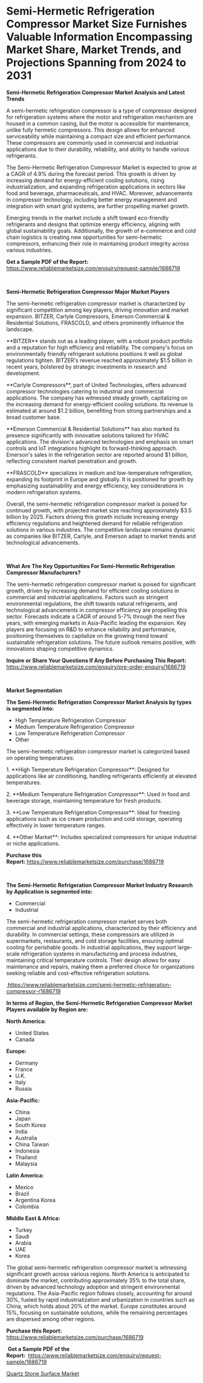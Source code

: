 <p><h1>Semi-Hermetic Refrigeration Compressor Market Size Furnishes Valuable Information Encompassing Market Share, Market Trends, and Projections Spanning from 2024 to 2031</h1></p><p><strong>Semi-Hermetic Refrigeration Compressor Market Analysis and Latest Trends</strong></p>
<p><p>A semi-hermetic refrigeration compressor is a type of compressor designed for refrigeration systems where the motor and refrigeration mechanism are housed in a common casing, but the motor is accessible for maintenance, unlike fully hermetic compressors. This design allows for enhanced serviceability while maintaining a compact size and efficient performance. These compressors are commonly used in commercial and industrial applications due to their durability, reliability, and ability to handle various refrigerants.</p><p>The Semi-Hermetic Refrigeration Compressor Market is expected to grow at a CAGR of 4.9% during the forecast period. This growth is driven by increasing demand for energy-efficient cooling solutions, rising industrialization, and expanding refrigeration applications in sectors like food and beverage, pharmaceuticals, and HVAC. Moreover, advancements in compressor technology, including better energy management and integration with smart grid systems, are further propelling market growth. </p><p>Emerging trends in the market include a shift toward eco-friendly refrigerants and designs that optimize energy efficiency, aligning with global sustainability goals. Additionally, the growth of e-commerce and cold chain logistics is creating new opportunities for semi-hermetic compressors, enhancing their role in maintaining product integrity across various industries.</p></p>
<p><strong>Get a Sample PDF of the Report:&nbsp;</strong> <a href="https://www.reliablemarketsize.com/enquiry/request-sample/1686719?utm_campaign=1103&utm_medium=2&utm_source=Github&utm_content=ia&utm_term=31122024&utm_id=semi-hermetic-refrigeration-compressor">https://www.reliablemarketsize.com/enquiry/request-sample/1686719</a></p>
<p>&nbsp;</p>
<p><strong>Semi-Hermetic Refrigeration Compressor Major Market Players</strong></p>
<p><p>The semi-hermetic refrigeration compressor market is characterized by significant competition among key players, driving innovation and market expansion. BITZER, Carlyle Compressors, Emerson Commercial & Residential Solutions, FRASCOLD, and others prominently influence the landscape.</p><p>**BITZER** stands out as a leading player, with a robust product portfolio and a reputation for high efficiency and reliability. The company's focus on environmentally friendly refrigerant solutions positions it well as global regulations tighten. BITZER's revenue reached approximately $1.5 billion in recent years, bolstered by strategic investments in research and development.</p><p>**Carlyle Compressors**, part of United Technologies, offers advanced compressor technologies catering to industrial and commercial applications. The company has witnessed steady growth, capitalizing on the increasing demand for energy-efficient cooling solutions. Its revenue is estimated at around $1.2 billion, benefiting from strong partnerships and a broad customer base.</p><p>**Emerson Commercial & Residential Solutions** has also marked its presence significantly with innovative solutions tailored for HVAC applications. The division's advanced technologies and emphasis on smart controls and IoT integrations highlight its forward-thinking approach. Emerson's sales in the refrigeration sector are reported around $1 billion, reflecting consistent market penetration and growth.</p><p>**FRASCOLD** specializes in medium and low-temperature refrigeration, expanding its footprint in Europe and globally. It is positioned for growth by emphasizing sustainability and energy efficiency, key considerations in modern refrigeration systems.</p><p>Overall, the semi-hermetic refrigeration compressor market is poised for continued growth, with projected market size reaching approximately $3.5 billion by 2025. Factors driving this growth include increasing energy efficiency regulations and heightened demand for reliable refrigeration solutions in various industries. The competitive landscape remains dynamic as companies like BITZER, Carlyle, and Emerson adapt to market trends and technological advancements.</p></p>
<p>&nbsp;</p>
<p><strong>What Are The Key Opportunities For Semi-Hermetic Refrigeration Compressor Manufacturers?</strong></p>
<p><p>The semi-hermetic refrigeration compressor market is poised for significant growth, driven by increasing demand for efficient cooling solutions in commercial and industrial applications. Factors such as stringent environmental regulations, the shift towards natural refrigerants, and technological advancements in compressor efficiency are propelling this sector. Forecasts indicate a CAGR of around 5-7% through the next five years, with emerging markets in Asia-Pacific leading the expansion. Key players are focusing on R&D to enhance reliability and performance, positioning themselves to capitalize on the growing trend toward sustainable refrigeration solutions. The future outlook remains positive, with innovations shaping competitive dynamics.</p></p>
<p><strong>Inquire or Share Your Questions If Any Before Purchasing This Report:</strong> <a href="https://www.reliablemarketsize.com/enquiry/pre-order-enquiry/1686719?utm_campaign=1103&utm_medium=2&utm_source=Github&utm_content=ia&utm_term=31122024&utm_id=semi-hermetic-refrigeration-compressor">https://www.reliablemarketsize.com/enquiry/pre-order-enquiry/1686719</a></p>
<p>&nbsp;</p>
<p><strong>Market Segmentation</strong></p>
<p><strong>The Semi-Hermetic Refrigeration Compressor Market Analysis by types is segmented into:</strong></p>
<p><ul><li>High Temperature Refrigeration Compressor</li><li>Medium Temperature Refrigeration Compressor</li><li>Low Temperature Refrigeration Compressor</li><li>Other</li></ul></p>
<p><p>The semi-hermetic refrigeration compressor market is categorized based on operating temperatures: </p><p>1. **High Temperature Refrigeration Compressor**: Designed for applications like air conditioning, handling refrigerants efficiently at elevated temperatures.</p><p>2. **Medium Temperature Refrigeration Compressor**: Used in food and beverage storage, maintaining temperature for fresh products.</p><p>3. **Low Temperature Refrigeration Compressor**: Ideal for freezing applications such as ice cream production and cold storage, operating effectively in lower temperature ranges.</p><p>4. **Other Market**: Includes specialized compressors for unique industrial or niche applications.</p></p>
<p><strong>Purchase this Report:&nbsp;</strong><a href="https://www.reliablemarketsize.com/purchase/1686719?utm_campaign=1103&utm_medium=2&utm_source=Github&utm_content=ia&utm_term=31122024&utm_id=semi-hermetic-refrigeration-compressor">https://www.reliablemarketsize.com/purchase/1686719</a></p>
<p>&nbsp;</p>
<p><strong>The Semi-Hermetic Refrigeration Compressor Market Industry Research by Application is segmented into:</strong></p>
<p><ul><li>Commercial</li><li>Industrial</li></ul></p>
<p><p>The semi-hermetic refrigeration compressor market serves both commercial and industrial applications, characterized by their efficiency and durability. In commercial settings, these compressors are utilized in supermarkets, restaurants, and cold storage facilities, ensuring optimal cooling for perishable goods. In industrial applications, they support large-scale refrigeration systems in manufacturing and process industries, maintaining critical temperature controls. Their design allows for easy maintenance and repairs, making them a preferred choice for organizations seeking reliable and cost-effective refrigeration solutions.</p></p>
<p><a href="https://www.reliablemarketsize.com/semi-hermetic-refrigeration-compressor-r1686719?utm_campaign=1103&utm_medium=2&utm_source=Github&utm_content=ia&utm_term=31122024&utm_id=semi-hermetic-refrigeration-compressor">&nbsp;https://www.reliablemarketsize.com/semi-hermetic-refrigeration-compressor-r1686719</a></p>
<p><strong>In terms of Region, the Semi-Hermetic Refrigeration Compressor Market Players available by Region are:</strong></p>
<p>
    <p> <strong> North America: </strong>
        <ul>
            <li>United States</li>
            <li>Canada</li>
        </ul>
        </p> 
    <p> <strong> Europe: </strong>
        <ul>
            <li>Germany</li>
            <li>France</li>
            <li>U.K.</li>
            <li>Italy</li>
            <li>Russia</li>
        </ul>
        </p> 
    <p> <strong> Asia-Pacific: </strong>
        <ul>
            <li>China</li>
            <li>Japan</li>
            <li>South Korea</li>
            <li>India</li>
            <li>Australia</li>
            <li>China Taiwan</li>
            <li>Indonesia</li>
            <li>Thailand</li>
            <li>Malaysia</li>
        </ul>
        </p> 
    <p> <strong> Latin America: </strong>
        <ul>
            <li>Mexico</li>
            <li>Brazil</li>
            <li>Argentina Korea</li>
            <li>Colombia</li>
        </ul>
        </p> 
    <p> <strong> Middle East & Africa: </strong>
        <ul>
            <li>Turkey</li>
            <li>Saudi</li>
            <li>Arabia</li>
            <li>UAE</li>
            <li>Korea</li>
        </ul>
    </p>
    </p>
<p><p>The global semi-hermetic refrigeration compressor market is witnessing significant growth across various regions. North America is anticipated to dominate the market, contributing approximately 35% to the total share, driven by advanced technology adoption and stringent environmental regulations. The Asia-Pacific region follows closely, accounting for around 30%, fueled by rapid industrialization and urbanization in countries such as China, which holds about 20% of the market. Europe constitutes around 15%, focusing on sustainable solutions, while the remaining percentages are dispersed among other regions.</p></p>
<p><strong>Purchase this Report: </strong><a href="https://www.reliablemarketsize.com/purchase/1686719?utm_campaign=1103&utm_medium=2&utm_source=Github&utm_content=ia&utm_term=31122024&utm_id=semi-hermetic-refrigeration-compressor">https://www.reliablemarketsize.com/purchase/1686719</a></p>
<p>&nbsp;<strong>Get a Sample PDF of the Report:&nbsp;&nbsp;</strong><a href="https://www.reliablemarketsize.com/enquiry/request-sample/1686719?utm_campaign=1103&utm_medium=2&utm_source=Github&utm_content=ia&utm_term=31122024&utm_id=semi-hermetic-refrigeration-compressor">https://www.reliablemarketsize.com/enquiry/request-sample/1686719</a></p>
<p><strong></strong></p>
<p><p><a href="https://github.com/gdfhhhj/Market-Research-Report-List-7/blob/main/quartz-stone-surface-market.md?utm_campaign=1103&utm_medium=2&utm_source=Github&utm_content=ia&utm_term=31122024&utm_id=semi-hermetic-refrigeration-compressor">Quartz Stone Surface Market</a></p></p>